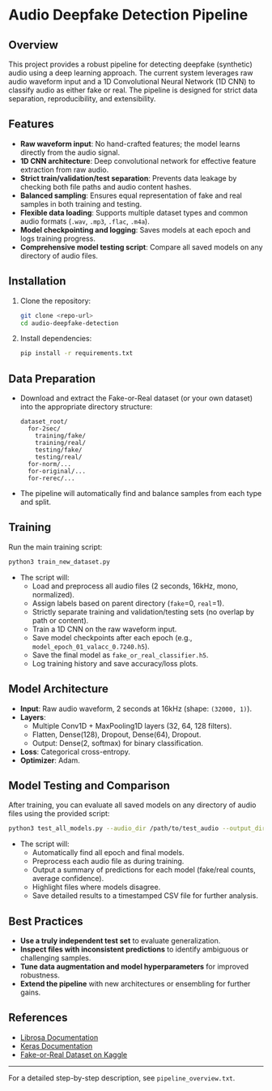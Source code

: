 # Audio Deepfake Detection Pipeline

## Overview
This project provides a robust pipeline for detecting deepfake (synthetic) audio using a deep learning approach. The current system leverages raw audio waveform input and a 1D Convolutional Neural Network (1D CNN) to classify audio as either fake or real. The pipeline is designed for strict data separation, reproducibility, and extensibility.

## Features
- **Raw waveform input**: No hand-crafted features; the model learns directly from the audio signal.
- **1D CNN architecture**: Deep convolutional network for effective feature extraction from raw audio.
- **Strict train/validation/test separation**: Prevents data leakage by checking both file paths and audio content hashes.
- **Balanced sampling**: Ensures equal representation of fake and real samples in both training and testing.
- **Flexible data loading**: Supports multiple dataset types and common audio formats (`.wav`, `.mp3`, `.flac`, `.m4a`).
- **Model checkpointing and logging**: Saves models at each epoch and logs training progress.
- **Comprehensive model testing script**: Compare all saved models on any directory of audio files.

## Installation
1. Clone the repository:
   ```bash
   git clone <repo-url>
   cd audio-deepfake-detection
   ```
2. Install dependencies:
   ```bash
   pip install -r requirements.txt
   ```

## Data Preparation
- Download and extract the Fake-or-Real dataset (or your own dataset) into the appropriate directory structure:
  ```
  dataset_root/
    for-2sec/
      training/fake/
      training/real/
      testing/fake/
      testing/real/
    for-norm/...
    for-original/...
    for-rerec/...
  ```
- The pipeline will automatically find and balance samples from each type and split.

## Training
Run the main training script:
```bash
python3 train_new_dataset.py
```
- The script will:
  - Load and preprocess all audio files (2 seconds, 16kHz, mono, normalized).
  - Assign labels based on parent directory (`fake`=0, `real`=1).
  - Strictly separate training and validation/testing sets (no overlap by path or content).
  - Train a 1D CNN on the raw waveform input.
  - Save model checkpoints after each epoch (e.g., `model_epoch_01_valacc_0.7240.h5`).
  - Save the final model as `fake_or_real_classifier.h5`.
  - Log training history and save accuracy/loss plots.

## Model Architecture
- **Input**: Raw audio waveform, 2 seconds at 16kHz (shape: `(32000, 1)`).
- **Layers**:
  - Multiple Conv1D + MaxPooling1D layers (32, 64, 128 filters).
  - Flatten, Dense(128), Dropout, Dense(64), Dropout.
  - Output: Dense(2, softmax) for binary classification.
- **Loss**: Categorical cross-entropy.
- **Optimizer**: Adam.

## Model Testing and Comparison
After training, you can evaluate all saved models on any directory of audio files using the provided script:
```bash
python3 test_all_models.py --audio_dir /path/to/test_audio --output_dir model_test_results
```
- The script will:
  - Automatically find all epoch and final models.
  - Preprocess each audio file as during training.
  - Output a summary of predictions for each model (fake/real counts, average confidence).
  - Highlight files where models disagree.
  - Save detailed results to a timestamped CSV file for further analysis.

## Best Practices
- **Use a truly independent test set** to evaluate generalization.
- **Inspect files with inconsistent predictions** to identify ambiguous or challenging samples.
- **Tune data augmentation and model hyperparameters** for improved robustness.
- **Extend the pipeline** with new architectures or ensembling for further gains.

## References
- [Librosa Documentation](https://librosa.org/doc/latest/index.html)
- [Keras Documentation](https://keras.io/)
- [Fake-or-Real Dataset on Kaggle](https://www.kaggle.com/datasets/mohammedabdeldayem/the-fake-or-real-dataset)

---
For a detailed step-by-step description, see `pipeline_overview.txt`.
